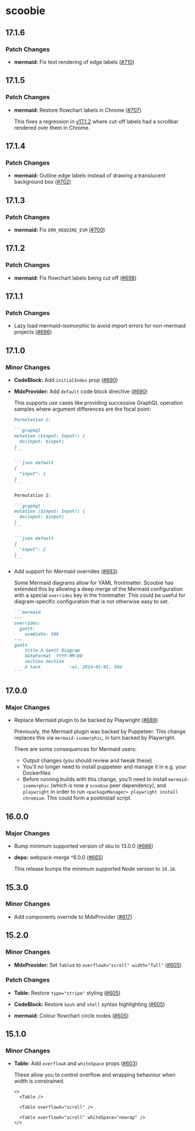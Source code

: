 # scoobie

## 17.1.6

### Patch Changes

- **mermaid:** Fix text rendering of edge labels ([#710](https://github.com/seek-oss/scoobie/pull/710))

## 17.1.5

### Patch Changes

- **mermaid:** Restore flowchart labels in Chrome ([#707](https://github.com/seek-oss/scoobie/pull/707))

  This fixes a regression in [v17.1.2](https://github.com/seek-oss/scoobie/releases/tag/v17.1.2) where cut-off labels had a scrollbar rendered over them in Chrome.

## 17.1.4

### Patch Changes

- **mermaid:** Outline edge labels instead of drawing a translucent background box ([#702](https://github.com/seek-oss/scoobie/pull/702))

## 17.1.3

### Patch Changes

- **mermaid:** Fix `ERR_REQUIRE_ESM` ([#700](https://github.com/seek-oss/scoobie/pull/700))

## 17.1.2

### Patch Changes

- **mermaid:** Fix flowchart labels being cut off ([#698](https://github.com/seek-oss/scoobie/pull/698))

## 17.1.1

### Patch Changes

- Lazy load mermaid-isomorphic to avoid import errors for non-mermaid projects ([#696](https://github.com/seek-oss/scoobie/pull/696))

## 17.1.0

### Minor Changes

- **CodeBlock:** Add `initialIndex` prop ([#690](https://github.com/seek-oss/scoobie/pull/690))

- **MdxProvider:** Add `default` code block directive ([#690](https://github.com/seek-oss/scoobie/pull/690))

  This supports use cases like providing successive GraphQL operation samples where argument differences are the focal point:

  ````markdown
  Permutation 1:

  ```graphql
  mutation ($input: Input!) {
    do(input: $input)
  }
  ```

  ```json default
  {
    "input": 1
  }
  ```

  Permutation 2:

  ```graphql
  mutation ($input: Input!) {
    do(input: $input)
  }
  ```

  ```json default
  {
    "input": 2
  }
  ```
  ````

- Add support for Mermaid overrides ([#693](https://github.com/seek-oss/scoobie/pull/693))

  Some Mermaid diagrams allow for YAML frontmatter. Scoobie has extended this by allowing a deep merge of the Mermaid configuration
  with a special `overrides` key in the frontmatter. This could be useful for diagram-specific configuration that is not otherwise easy to set.

  ````markdown
  ```mermaid
  ---
  overrides:
    gantt:
      useWidth: 500
  ---
  gantt
      title A Gantt Diagram
      dateFormat  YYYY-MM-DD
      section Section
      A task           :a1, 2014-01-01, 30d
  ```
  ````

## 17.0.0

### Major Changes

- Replace Mermaid plugin to be backed by Playwright ([#689](https://github.com/seek-oss/scoobie/pull/689))

  Previously, the Mermaid plugin was backed by Puppeteer. This change replaces this via `mermaid-isomorphic`, in turn backed by Playwright.

  There are some consequences for Mermaid users:

  - Output changes (you should review and tweak these)
  - You'll no longer need to install puppeteer and manage it in e.g. your Dockerfiles
  - Before running builds with this change, you'll need to install `mermaid-isomorphic` (which is now a `scoobie` peer dependency), and `playwright` in order to run `<packageManager> playwright install chromium`. This could form a postinstall script.

## 16.0.0

### Major Changes

- Bump minimum supported version of sku to 13.0.0 ([#666](https://github.com/seek-oss/scoobie/pull/666))

- **deps:** webpack-merge ^6.0.0 ([#665](https://github.com/seek-oss/scoobie/pull/665))

  This release bumps the minimum supported Node version to `18.18`.

## 15.3.0

### Minor Changes

- Add components override to MdxProvider ([#617](https://github.com/seek-oss/scoobie/pull/617))

## 15.2.0

### Minor Changes

- **MdxProvider:** Set `Table`s to `overflowX="scroll" width="full"` ([#605](https://github.com/seek-oss/scoobie/pull/605))

### Patch Changes

- **Table:** Restore `type="stripe"` styling ([#605](https://github.com/seek-oss/scoobie/pull/605))

- **CodeBlock:** Restore `bash` and `shell` syntax highlighting ([#605](https://github.com/seek-oss/scoobie/pull/605))

- **mermaid:** Colour flowchart circle nodes ([#605](https://github.com/seek-oss/scoobie/pull/605))

## 15.1.0

### Minor Changes

- **Table:** Add `overflowX` and `whiteSpace` props ([#603](https://github.com/seek-oss/scoobie/pull/603))

  These allow you to control overflow and wrapping behaviour when width is constrained.

  ```tsx
  <>
    <Table />

    <Table overflowX="scroll" />

    <Table overflowX="scroll" whiteSpace="nowrap" />
  </>
  ```
